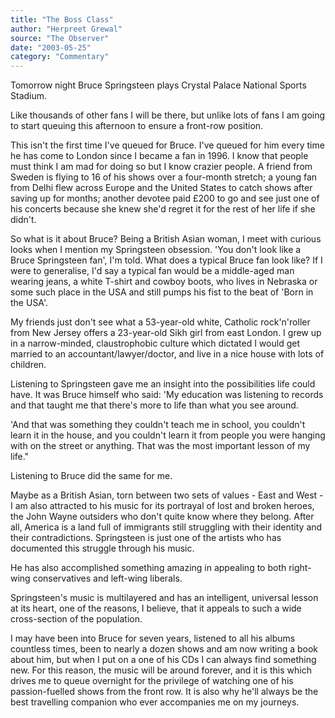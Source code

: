 ```yaml
---
title: "The Boss Class"
author: "Herpreet Grewal"
source: "The Observer"
date: "2003-05-25"
category: "Commentary"
---
```


Tomorrow night Bruce Springsteen plays Crystal Palace National Sports Stadium.

Like thousands of other fans I will be there, but unlike lots of fans I am going to start queuing this afternoon to ensure a front-row position.

This isn't the first time I've queued for Bruce. I've queued for him every time he has come to London since I became a fan in 1996. I know that people must think I am mad for doing so but I know crazier people. A friend from Sweden is flying to 16 of his shows over a four-month stretch; a young fan from Delhi flew across Europe and the United States to catch shows after saving up for months; another devotee paid £200 to go and see just one of his concerts because she knew she'd regret it for the rest of her life if she didn't.

So what is it about Bruce? Being a British Asian woman, I meet with curious looks when I mention my Springsteen obsession. 'You don't look like a Bruce Springsteen fan', I'm told. What does a typical Bruce fan look like? If I were to generalise, I'd say a typical fan would be a middle-aged man wearing jeans, a white T-shirt and cowboy boots, who lives in Nebraska or some such place in the USA and still pumps his fist to the beat of 'Born in the USA'.

My friends just don't see what a 53-year-old white, Catholic rock'n'roller from New Jersey offers a 23-year-old Sikh girl from east London. I grew up in a narrow-minded, claustrophobic culture which dictated I would get married to an accountant/lawyer/doctor, and live in a nice house with lots of children.

Listening to Springsteen gave me an insight into the possibilities life could have. It was Bruce himself who said: 'My education was listening to records and that taught me that there's more to life than what you see around.

'And that was something they couldn't teach me in school, you couldn't learn it in the house, and you couldn't learn it from people you were hanging with on the street or anything. That was the most important lesson of my life."

Listening to Bruce did the same for me.

Maybe as a British Asian, torn between two sets of values - East and West - I am also attracted to his music for its portrayal of lost and broken heroes, the John Wayne outsiders who don't quite know where they belong. After all, America is a land full of immigrants still struggling with their identity and their contradictions. Springsteen is just one of the artists who has documented this struggle through his music.

He has also accomplished something amazing in appealing to both right-wing conservatives and left-wing liberals.

Springsteen's music is multilayered and has an intelligent, universal lesson at its heart, one of the reasons, I believe, that it appeals to such a wide cross-section of the population.

I may have been into Bruce for seven years, listened to all his albums countless times, been to nearly a dozen shows and am now writing a book about him, but when I put on a one of his CDs I can always find something new. For this reason, the music will be around forever, and it is this which drives me to queue overnight for the privilege of watching one of his passion-fuelled shows from the front row. It is also why he'll always be the best travelling companion who ever accompanies me on my journeys.